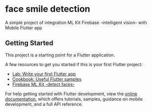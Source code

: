 # face smile detection

A simple project of integration ML Kit Firebase -intelligent vision- with Mobile Flutter app  




## Getting Started

This project is a starting point for a Flutter application.

A few resources to get you started if this is your first Flutter project:

- [Lab: Write your first Flutter app](https://docs.flutter.dev/get-started/codelab)
- [Cookbook: Useful Flutter samples](https://docs.flutter.dev/cookbook)
- [Firebase ML Kit -detect faces-](https://firebase.google.com/docs/ml-kit/detect-faces)

For help getting started with Flutter development, view the
[online documentation](https://docs.flutter.dev/), which offers tutorials,
samples, guidance on mobile development, and a full API reference.
